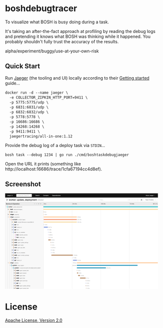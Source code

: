 # boshdebugtracer

To visualize what BOSH is busy doing during a task.

It's taking an after-the-fact approach at profiling by reading the debug logs and pretending it knows what BOSH was thinking while it happened. You probably shouldn't fully trust the accuracy of the results.

alpha/experiment/buggy/use-at-your-own-risk


## Quick Start

Run [Jaeger](https://www.jaegertracing.io/) (the tooling and UI) locally according to their [Getting started](https://www.jaegertracing.io/docs/1.12/getting-started/) guide...

    docker run -d --name jaeger \
      -e COLLECTOR_ZIPKIN_HTTP_PORT=9411 \
      -p 5775:5775/udp \
      -p 6831:6831/udp \
      -p 6832:6832/udp \
      -p 5778:5778 \
      -p 16686:16686 \
      -p 14268:14268 \
      -p 9411:9411 \
      jaegertracing/all-in-one:1.12

Provide the debug log of a deploy task via `STDIN`...

    bosh task --debug 1234 | go run ./cmd/boshtaskdebugjaeger

Open the URL it prints (something like http://localhost:16686/trace/1cfa67194cc4d8ef).


## Screenshot

![Screenshot](docs/example.png)


# License

[Apache License, Version 2.0](LICENSE)
